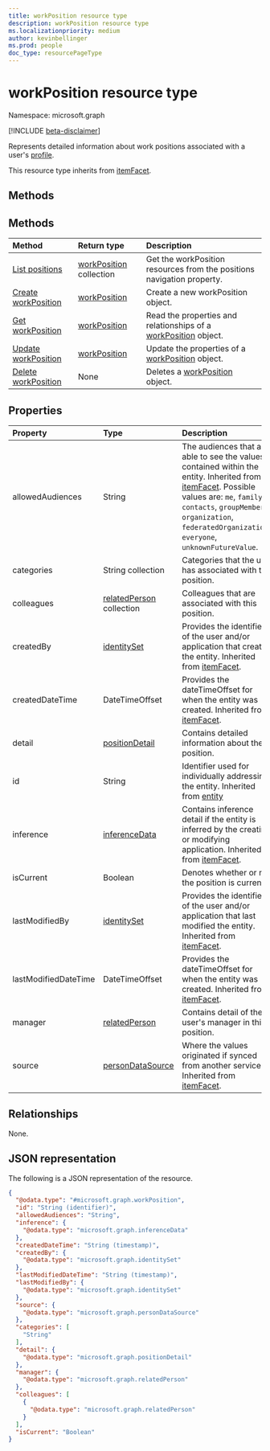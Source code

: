 ```yaml
---
title: workPosition resource type
description: workPosition resource type
ms.localizationpriority: medium
author: kevinbellinger
ms.prod: people
doc_type: resourcePageType
---
```


# workPosition resource type

Namespace: microsoft.graph

[!INCLUDE [beta-disclaimer](../../includes/beta-disclaimer.md)]

Represents detailed information about work positions associated with a user's [profile](profile.md).

This resource type inherits from [itemFacet](itemfacet.md).

## Methods

## Methods

| Method                                                  | Return type                                             | Description                                                                                     |
| :------------------------------------------------------ | :------------------------------------------------------ | :---------------------------------------------------------------------------------------------- |
| [List positions](../api/profile-list-positions.md)      | [workPosition](../resources/workposition.md) collection | Get the workPosition resources from the positions navigation property.                          |
| [Create workPosition](../api/profile-post-positions.md) | [workPosition](../resources/workposition.md)            | Create a new workPosition object.                                                               |
| [Get workPosition](../api/workposition-get.md)          | [workPosition](../resources/workposition.md)            | Read the properties and relationships of a [workPosition](../resources/workposition.md) object. |
| [Update workPosition](../api/workposition-update.md)    | [workPosition](../resources/workposition.md)            | Update the properties of a [workPosition](../resources/workposition.md) object.                 |
| [Delete workPosition](../api/workposition-delete.md)    | None                                                    | Deletes a [workPosition](../resources/workposition.md) object.                                  |

## Properties

| Property             | Type                                                      | Description                                                                                                                                                                                                                                                                    |
| :------------------- | :-------------------------------------------------------- | :----------------------------------------------------------------------------------------------------------------------------------------------------------------------------------------------------------------------------------------------------------------------------- |
| allowedAudiences     | String                                                    | The audiences that are able to see the values contained within the entity. Inherited from [itemFacet](../resources/itemfacet.md). Possible values are: `me`, `family`, `contacts`, `groupMembers`, `organization`, `federatedOrganizations`, `everyone`, `unknownFutureValue`. |
| categories           | String collection                                         | Categories that the user has associated with this position.                                                                                                                                                                                                                    |
| colleagues           | [relatedPerson](../resources/relatedperson.md) collection | Colleagues that are associated with this position.                                                                                                                                                                                                                             |
| createdBy            | [identitySet](../resources/identityset.md)                | Provides the identifier of the user and/or application that created the entity. Inherited from [itemFacet](../resources/itemfacet.md).                                                                                                                                         |
| createdDateTime      | DateTimeOffset                                            | Provides the dateTimeOffset for when the entity was created. Inherited from [itemFacet](../resources/itemfacet.md).                                                                                                                                                            |
| detail               | [positionDetail](../resources/positiondetail.md)          | Contains detailed information about the position.                                                                                                                                                                                                                              |
| id                   | String                                                    | Identifier used for individually addressing the entity. Inherited from [entity](../resources/entity.md)                                                                                                                                                                        |
| inference            | [inferenceData](../resources/inferencedata.md)            | Contains inference detail if the entity is inferred by the creating or modifying application. Inherited from [itemFacet](../resources/itemfacet.md).                                                                                                                           |
| isCurrent            | Boolean                                                   | Denotes whether or not the position is current.                                                                                                                                                                                                                                |
| lastModifiedBy       | [identitySet](../resources/identityset.md)                | Provides the identifier of the user and/or application that last modified the entity. Inherited from [itemFacet](../resources/itemfacet.md).                                                                                                                                   |
| lastModifiedDateTime | DateTimeOffset                                            | Provides the dateTimeOffset for when the entity was created. Inherited from [itemFacet](../resources/itemfacet.md).                                                                                                                                                            |
| manager              | [relatedPerson](../resources/relatedperson.md)            | Contains detail of the user's manager in this position.                                                                                                                                                                                                                        |
| source               | [personDataSource](../resources/persondatasource.md)      | Where the values originated if synced from another service. Inherited from [itemFacet](../resources/itemfacet.md).                                                                                                                                                             |

## Relationships

None.

## JSON representation

The following is a JSON representation of the resource.

<!-- {
  "blockType": "resource",
  "keyProperty": "id",
  "@odata.type": "microsoft.graph.workPosition",
  "baseType": "microsoft.graph.itemFacet",
  "openType": false
}
-->

```json
{
  "@odata.type": "#microsoft.graph.workPosition",
  "id": "String (identifier)",
  "allowedAudiences": "String",
  "inference": {
    "@odata.type": "microsoft.graph.inferenceData"
  },
  "createdDateTime": "String (timestamp)",
  "createdBy": {
    "@odata.type": "microsoft.graph.identitySet"
  },
  "lastModifiedDateTime": "String (timestamp)",
  "lastModifiedBy": {
    "@odata.type": "microsoft.graph.identitySet"
  },
  "source": {
    "@odata.type": "microsoft.graph.personDataSource"
  },
  "categories": [
    "String"
  ],
  "detail": {
    "@odata.type": "microsoft.graph.positionDetail"
  },
  "manager": {
    "@odata.type": "microsoft.graph.relatedPerson"
  },
  "colleagues": [
    {
      "@odata.type": "microsoft.graph.relatedPerson"
    }
  ],
  "isCurrent": "Boolean"
}
```
